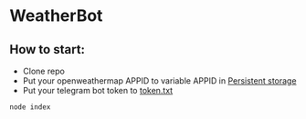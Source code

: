 # WeatherBot

## How to start:
- Clone repo 
- Put your openweathermap APPID  to variable APPID in [Persistent storage](./PersistentStorage.js) 
- Put your telegram bot token to [token.txt](./Resources/token.txt)
 ```sh
 node index 
```
